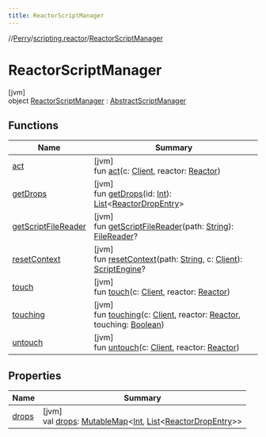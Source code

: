 ```yaml
---
title: ReactorScriptManager
---
```

//[Perry](../../../index.html)/[scripting.reactor](../index.html)/[ReactorScriptManager](index.html)



# ReactorScriptManager



[jvm]\
object [ReactorScriptManager](index.html) : [AbstractScriptManager](../../scripting/-abstract-script-manager/index.html)



## Functions


| Name | Summary |
|---|---|
| [act](act.html) | [jvm]<br>fun [act](act.html)(c: [Client](../../client/-client/index.html), reactor: [Reactor](../../server.maps/-reactor/index.html)) |
| [getDrops](get-drops.html) | [jvm]<br>fun [getDrops](get-drops.html)(id: [Int](https://kotlinlang.org/api/latest/jvm/stdlib/kotlin/-int/index.html)): [List](https://kotlinlang.org/api/latest/jvm/stdlib/kotlin.collections/-list/index.html)&lt;[ReactorDropEntry](../../server.maps/-reactor-drop-entry/index.html)&gt; |
| [getScriptFileReader](../../scripting/-abstract-script-manager/get-script-file-reader.html) | [jvm]<br>fun [getScriptFileReader](../../scripting/-abstract-script-manager/get-script-file-reader.html)(path: [String](https://kotlinlang.org/api/latest/jvm/stdlib/kotlin/-string/index.html)): [FileReader](https://docs.oracle.com/javase/8/docs/api/java/io/FileReader.html)? |
| [resetContext](../../scripting/-abstract-script-manager/reset-context.html) | [jvm]<br>fun [resetContext](../../scripting/-abstract-script-manager/reset-context.html)(path: [String](https://kotlinlang.org/api/latest/jvm/stdlib/kotlin/-string/index.html), c: [Client](../../client/-client/index.html)): [ScriptEngine](https://docs.oracle.com/javase/8/docs/api/javax/script/ScriptEngine.html)? |
| [touch](touch.html) | [jvm]<br>fun [touch](touch.html)(c: [Client](../../client/-client/index.html), reactor: [Reactor](../../server.maps/-reactor/index.html)) |
| [touching](touching.html) | [jvm]<br>fun [touching](touching.html)(c: [Client](../../client/-client/index.html), reactor: [Reactor](../../server.maps/-reactor/index.html), touching: [Boolean](https://kotlinlang.org/api/latest/jvm/stdlib/kotlin/-boolean/index.html)) |
| [untouch](untouch.html) | [jvm]<br>fun [untouch](untouch.html)(c: [Client](../../client/-client/index.html), reactor: [Reactor](../../server.maps/-reactor/index.html)) |


## Properties


| Name | Summary |
|---|---|
| [drops](drops.html) | [jvm]<br>val [drops](drops.html): [MutableMap](https://kotlinlang.org/api/latest/jvm/stdlib/kotlin.collections/-mutable-map/index.html)&lt;[Int](https://kotlinlang.org/api/latest/jvm/stdlib/kotlin/-int/index.html), [List](https://kotlinlang.org/api/latest/jvm/stdlib/kotlin.collections/-list/index.html)&lt;[ReactorDropEntry](../../server.maps/-reactor-drop-entry/index.html)&gt;&gt; |

